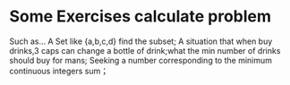 # Some Exercises calculate problem
Such as...
A Set like {a,b,c,d} find the subset;
A situation that when buy drinks,3 caps can change a bottle of drink;what the min number of drinks should buy for mans;
Seeking a number corresponding to the minimum continuous integers sum；

